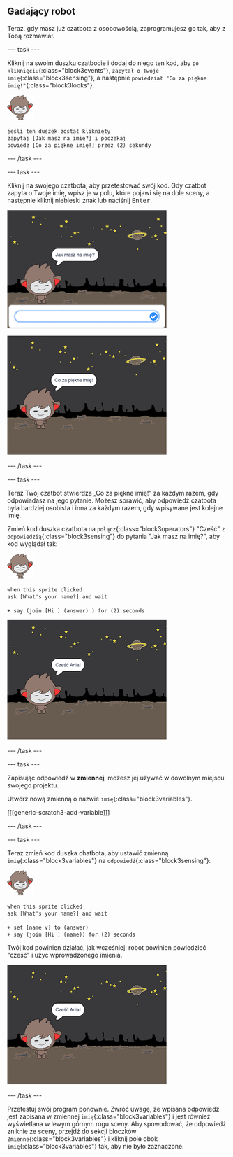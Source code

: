 ## Gadający robot

Teraz, gdy masz już czatbota z osobowością, zaprogramujesz go tak, aby z Tobą rozmawiał.

\--- task \---

Kliknij na swoim duszku czatbocie i dodaj do niego ten kod, aby `po kliknięciu`{:class="block3events"}, `zapytał o Twoje imię`{:class="block3sensing"}, a następnie `powiedział "Co za piękne imię!"`{:class="block3looks"}.

![nano duszek](images/nano-sprite.png)

```blocks3
jeśli ten duszek został kliknięty
zapytaj [Jak masz na imię?] i poczekaj
powiedz [Co za piękne imię!] przez (2) sekundy
```

\--- /task \---

\--- task \---

Kliknij na swojego czatbota, aby przetestować swój kod. Gdy czatbot zapyta o Twoje imię, wpisz je w polu, które pojawi się na dole sceny, a następnie kliknij niebieski znak lub naciśnij <kbd>Enter</kbd>.

![Testowanie odpowiedzi robota gaduły](images/chatbot-ask-test1.png)

![Testowanie odpowiedzi Robota Gaduły](images/chatbot-ask-test2.png)

\--- /task \---

\--- task \---

Teraz Twój czatbot stwierdza „Co za piękne imię!” za każdym razem, gdy odpowiadasz na jego pytanie. Możesz sprawić, aby odpowiedź czatbota była bardziej osobista i inna za każdym razem, gdy wpisywane jest kolejne imię.

Zmień kod duszka czatbota na `połącz`{:class="block3operators"} "Cześć" z `odpowiedzią`{:class="block3sensing"} do pytania "Jak masz na imię?", aby kod wyglądał tak:

![nano duszek](images/nano-sprite.png)

```blocks3
when this sprite clicked
ask [What's your name?] and wait

+ say (join [Hi ] (answer) ) for (2) seconds
```

![Testowanie spersonalizowanej odpowiedzi](images/chatbot-answer-test.png)

\--- /task \---

\--- task \---

Zapisując odpowiedź w **zmiennej**, możesz jej używać w dowolnym miejscu swojego projektu.

Utwórz nową zmienną o nazwie `imię`{:class="block3variables"}.

[[[generic-scratch3-add-variable]]]

\--- /task \---

\--- task \---

Teraz zmień kod duszka chatbota, aby ustawić zmienną `imię`{:class="block3variables"} na `odpowiedź`{:class="block3sensing"}:

![nano duszek](images/nano-sprite.png)

```blocks3
when this sprite clicked
ask [What's your name?] and wait

+ set [name v] to (answer)
+ say (join [Hi ] (name)) for (2) seconds
```

Twój kod powinien działać, jak wcześniej: robot powinien powiedzieć "cześć" i użyć wprowadzonego imienia.

![Testowanie spersonalizowanej odpowiedzi](images/chatbot-answer-test.png)

\--- /task \---

Przetestuj swój program ponownie. Zwróć uwagę, że wpisana odpowiedź jest zapisana w zmiennej `imię`{:class="block3variables"} i jest również wyświetlana w lewym górnym rogu sceny. Aby spowodować, że odpowiedź zniknie ze sceny, przejdź do sekcji bloczków `Zmienne`{:class="block3variables"} i kliknij pole obok `imię`{:class="block3variables"} tak, aby nie było zaznaczone.